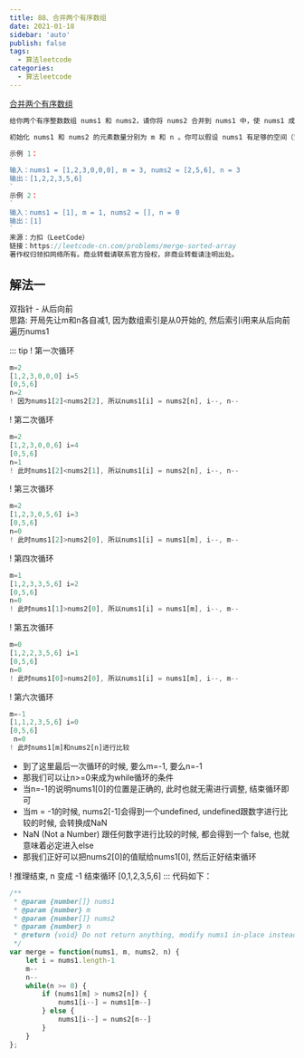 ```yaml
---
title: 88、合并两个有序数组 
date: 2021-01-18
sidebar: 'auto'
publish: false
tags: 
  - 算法leetcode
categories:
  - 算法leetcode
---
```

[合并两个有序数组 ](https://leetcode-cn.com/problems/merge-sorted-array/)

```js
给你两个有序整数数组 nums1 和 nums2，请你将 nums2 合并到 nums1 中，使 nums1 成为一个有序数组。

初始化 nums1 和 nums2 的元素数量分别为 m 和 n 。你可以假设 nums1 有足够的空间（空间大小等于 m + n）来保存 nums2 中的元素。

示例 1：
`
输入：nums1 = [1,2,3,0,0,0], m = 3, nums2 = [2,5,6], n = 3
输出：[1,2,2,3,5,6]
`
示例 2：
`
输入：nums1 = [1], m = 1, nums2 = [], n = 0
输出：[1]
`
来源：力扣（LeetCode）
链接：https://leetcode-cn.com/problems/merge-sorted-array
著作权归领扣网络所有。商业转载请联系官方授权，非商业转载请注明出处。
```

## 解法一
双指针 - 从后向前  
思路: 开局先让m和n各自减1, 因为数组索引是从0开始的, 然后索引i用来从后向前遍历nums1

::: tip
! 第一次循环  
  ```js
  m=2  
  [1,2,3,0,0,0] i=5  
  [0,5,6]  
  n=2
  ! 因为nums1[2]<nums2[2], 所以nums1[i] = nums2[n], i--, n--
  ```


! 第二次循环
  ```js
  m=2
  [1,2,3,0,0,6] i=4
  [0,5,6]
  n=1
  ! 此时nums1[2]<nums2[1], 所以nums1[i] = nums2[n], i--, n--
  ```

! 第三次循环
```js
m=2
[1,2,3,0,5,6] i=3
[0,5,6]
n=0
! 此时nums1[2]>nums2[0], 所以nums1[i] = nums1[m], i--, m--
```

! 第四次循环
```js
m=1
[1,2,3,3,5,6] i=2
[0,5,6]
n=0
! 此时nums1[1]>nums2[0], 所以nums1[i] = nums1[m], i--, m--
```

! 第五次循环
```js
m=0
[1,2,2,3,5,6] i=1
[0,5,6]
n=0
! 此时nums1[0]>nums2[0], 所以nums1[i] = nums1[m], i--, m--
```

! 第六次循环
```js
m=-1
[1,1,2,3,5,6] i=0
[0,5,6]
 n=0
! 此时nums1[m]和nums2[n]进行比较
```
- 到了这里最后一次循环的时候, 要么m=-1, 要么n=-1
- 那我们可以让n>=0来成为while循环的条件
- 当n=-1的说明nums1[0]的位置是正确的, 此时也就无需进行调整, 结束循环即可
- 当m = -1的时候, nums2[-1]会得到一个undefined, undefined跟数字进行比较的时候, 会转换成NaN
- NaN (Not a Number) 跟任何数字进行比较的时候, 都会得到一个 false, 也就意味着必定进入else
- 那我们正好可以把nums2[0]的值赋给nums1[0], 然后正好结束循环

! 推理结束, n 变成 -1 结束循环
[0,1,2,3,5,6]
:::
代码如下：
```js
/**
 * @param {number[]} nums1
 * @param {number} m
 * @param {number[]} nums2
 * @param {number} n
 * @return {void} Do not return anything, modify nums1 in-place instead.
 */
var merge = function(nums1, m, nums2, n) {
    let i = nums1.length-1  
    m--
    n--
    while(n >= 0) {
        if (nums1[m] > nums2[n]) {
            nums1[i--] = nums1[m--]
        } else {
            nums1[i--] = nums2[n--]
        }
    }
};
```
